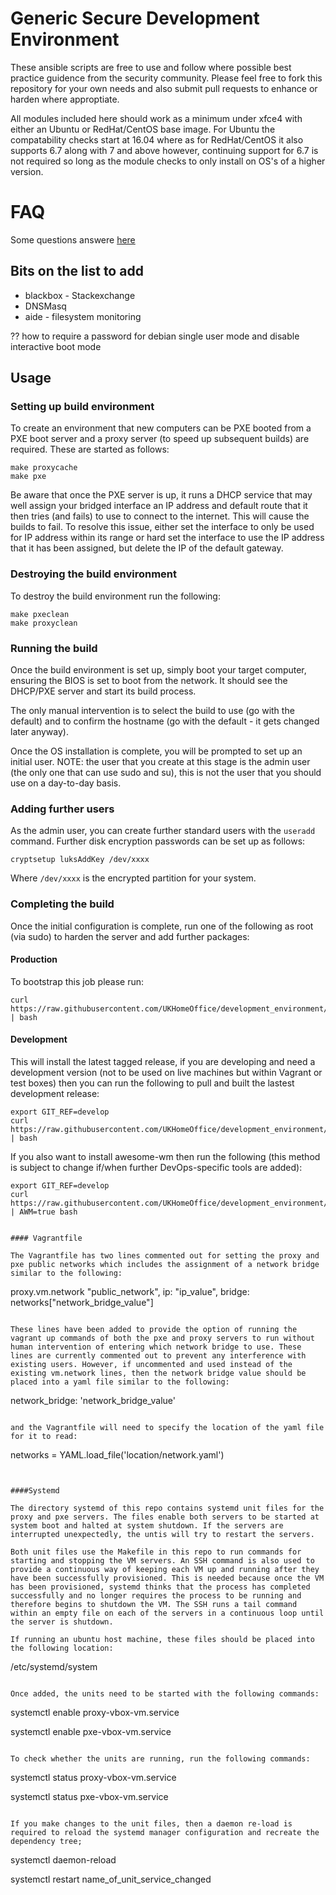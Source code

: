 # Generic Secure Development Environment

These ansible scripts are free to use and follow where possible best practice guidence from the security community. Please feel free to fork this repository for your own needs and also submit pull requests to enhance or harden where approptiate.

All modules included here should work as a minimum under xfce4 with either an Ubuntu or RedHat/CentOS base image. For Ubuntu the compatability checks start at 16.04 where as for RedHat/CentOS it also supports 6.7 along with 7 and above however, continuing support for 6.7 is not required so long as the module checks to only install on OS's of a higher version.

# FAQ

Some questions answere [here](./FAQ.md)


## Bits on the list to add

* blackbox - Stackexchange
* DNSMasq
* aide - filesystem monitoring

?? how to require a password for debian single user mode and disable interactive boot mode


## Usage

### Setting up build environment

To create an environment that new computers can be PXE booted from a PXE boot server and a proxy server (to speed up subsequent builds) are required. These are started as follows:

```
make proxycache
make pxe
```

Be aware that once the PXE server is up, it runs a DHCP service that may well assign your bridged interface an IP address and default route that it then tries (and fails) to use to connect to the internet. This will cause the builds to fail. To resolve this issue, either set the interface to only be used for IP address within its range or hard set the interface to use the IP address that it has been assigned, but delete the IP of the default gateway.

### Destroying the build environment

To destroy the build environment run the following:

```
make pxeclean
make proxyclean
```

### Running the build

Once the build environment is set up, simply boot your target computer, ensuring the BIOS is set to boot from the network. It should see the DHCP/PXE server and start its build process.

The only manual intervention is to select the build to use (go with the default) and to confirm the hostname (go with the default - it gets changed later anyway).

Once the OS installation is complete, you will be prompted to set up an initial user. NOTE: the user that you create at this stage is the admin user (the only one that can use sudo and su), this is not the user that you should use on a day-to-day basis.

### Adding further users

As the admin user, you can create further standard users with the `useradd` command. Further disk encryption passwords can be set up as follows:

`cryptsetup luksAddKey /dev/xxxx`

Where `/dev/xxxx` is the encrypted partition for your system.

### Completing the build

Once the initial configuration is complete, run one of the following as root (via sudo) to harden the server and add further packages:

#### Production

To bootstrap this job please run:

```
curl https://raw.githubusercontent.com/UKHomeOffice/development_environment/master/ansible/install.sh | bash
```

#### Development

This will install the latest tagged release, if you are developing and need a development version (not to be used on live machines but within Vagrant or test boxes) then you can run the following to pull and built the lastest development release:

```
export GIT_REF=develop
curl https://raw.githubusercontent.com/UKHomeOffice/development_environment/${GIT_REF}/ansible/install.sh | bash
```

If you also want to install awesome-wm then run the following (this method is subject to change if/when further DevOps-specific tools are added):

```
export GIT_REF=develop
curl https://raw.githubusercontent.com/UKHomeOffice/development_environment/${GIT_REF}/ansible/install.sh | AWM=true bash


#### Vagrantfile

The Vagrantfile has two lines commented out for setting the proxy and pxe public networks which includes the assignment of a network bridge similar to the following:

```
proxy.vm.network "public_network", ip: "ip_value", bridge: networks["network_bridge_value"]
```

These lines have been added to provide the option of running the vagrant up commands of both the pxe and proxy servers to run without human intervention of entering which network bridge to use. These lines are currently commented out to prevent any interference with existing users. However, if uncommented and used instead of the existing vm.network lines, then the network bridge value should be placed into a yaml file similar to the following:

```
network_bridge: 'network_bridge_value'
```

and the Vagrantfile will need to specify the location of the yaml file for it to read:

```
networks = YAML.load_file('location/network.yaml')

```


####Systemd

The directory systemd of this repo contains systemd unit files for the proxy and pxe servers. The files enable both servers to be started at system boot and halted at system shutdown. If the servers are interrupted unexpectedly, the untis will try to restart the servers. 

Both unit files use the Makefile in this repo to run commands for starting and stopping the VM servers. An SSH command is also used to provide a continuous way of keeping each VM up and running after they have been successfully provisioned. This is needed because once the VM has been provisioned, systemd thinks that the process has completed successfully and no longer requires the process to be running and therefore begins to shutdown the VM. The SSH runs a tail command within an empty file on each of the servers in a continuous loop until the server is shutdown. 

If running an ubuntu host machine, these files should be placed into the following location:

```
/etc/systemd/system
```

Once added, the units need to be started with the following commands:

``` 
systemctl enable proxy-vbox-vm.service

systemctl enable pxe-vbox-vm.service
``` 

To check whether the units are running, run the following commands:

```
systemctl status proxy-vbox-vm.service

systemctl status pxe-vbox-vm.service
```

If you make changes to the unit files, then a daemon re-load is required to reload the systemd manager configuration and recreate the dependency tree;

```
systemctl daemon-reload

systemctl restart name_of_unit_service_changed
```



